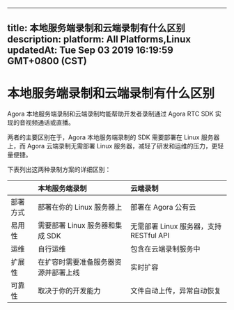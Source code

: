 
---
title: 本地服务端录制和云端录制有什么区别
description: 
platform: All Platforms,Linux
updatedAt: Tue Sep 03 2019 16:19:59 GMT+0800 (CST)
---
# 本地服务端录制和云端录制有什么区别
Agora 本地服务端录制和云端录制均能帮助开发者录制通过 Agora RTC SDK 实现的音视频通话或直播。

两者的主要区别在于，Agora 本地服务端录制的 SDK 需要部署在 Linux 服务器上，而 Agora 云端录制无需部署 Linux 服务器，减轻了研发和运维的压力，更轻量便捷。

下表列出这两种录制方案的详细区别：

|          | 本地服务端录制                       | 云端录制                                  |
| :------- | :----------------------------------- | :---------------------------------------- |
| 部署方式 | 部署在你的 Linux 服务器上                           | 部署在 Agora 公有云                              |
| 易用性   | 需要部署 Linux 服务器和集成 SDK  | 无需部署 Linux 服务器，支持 RESTful API |
| 运维     | 自行运维                             | 包含在云端录制服务中                      |
| 扩展性   | 在扩容时需要准备服务器资源并部署上线 | 实时扩容                                  |
| 可靠性   | 取决于你的开发能力                   | 文件自动上传，异常自动恢复                |
